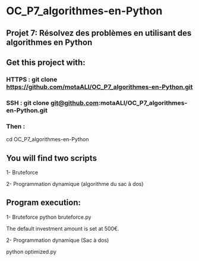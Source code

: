 # OC_P7_algorithmes-en-Python
## Projet 7: Résolvez des problèmes en utilisant des algorithmes en Python

## Get this project with: 
### HTTPS :  git clone https://github.com/motaALI/OC_P7_algorithmes-en-Python.git

### SSH : git clone git@github.com:motaALI/OC_P7_algorithmes-en-Python.git

### Then : 
cd OC_P7_algorithmes-en-Python

## You will find two scripts

1- Bruteforce

2- Programmation dynamique (algorithme du sac à dos)


## Program execution:

1- Bruteforce
python bruteforce.py

The default investment amount is set at 500€.

2- Programmation dynamique (Sac à dos)

python optimized.py
